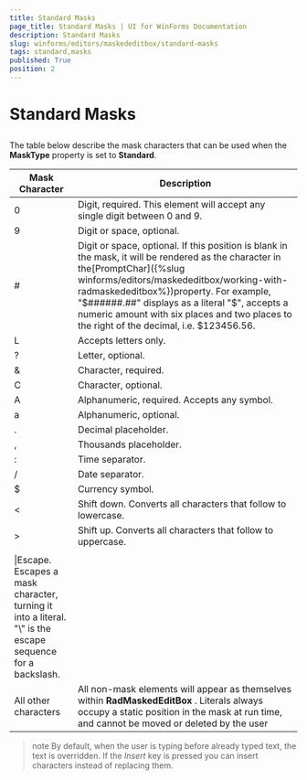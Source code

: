 ```yaml
---
title: Standard Masks
page_title: Standard Masks | UI for WinForms Documentation
description: Standard Masks
slug: winforms/editors/maskededitbox/standard-masks
tags: standard,masks
published: True
position: 2
---
```


# Standard Masks
 
## 

The table below describe the mask characters that can be used when the __MaskType__ property is set to __Standard__.
         

| __Mask Character__ | __Description__ |
|----|----|
|0|Digit, required. This element will accept any single digit between 0 and 9.|
|9|Digit or space, optional.|
|#|Digit or space, optional. If this position is blank in the mask, it will be rendered as the character in the[PromptChar]({%slug winforms/editors/maskededitbox/working-with-radmaskededitbox%})property. For example, "$######.##" displays as a literal "$", accepts a numeric amount with six places and two places to the right of the decimal, i.e. $123456.56.|
|L|Accepts letters only.|
|?|Letter, optional.|
|&|Character, required.|
|C|Character, optional.|
|A|Alphanumeric, required. Accepts any symbol.|
|a|Alphanumeric, optional.|
|.|Decimal placeholder.|
|,|Thousands placeholder.|
|:|Time separator.|
|/|Date separator.|
|$|Currency symbol.|
|<|Shift down. Converts all characters that follow to lowercase.|
|>|Shift up. Converts all characters that follow to uppercase.|
|||Disable a previous shift up or shift down.|
|\|Escape. Escapes a mask character, turning it into a literal. "\\" is the escape sequence for a backslash.|
|All other characters|All non-mask elements will appear as themselves within __RadMaskedEditBox__ . Literals always occupy a static position in the mask at run time, and cannot be moved or deleted by the user|

>note By default, when the user is typing before already typed text, the text is overridden. If the *Insert* key is pressed you can insert characters instead of replacing them.
>

